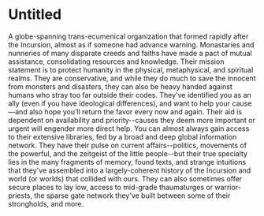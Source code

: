 # Untitled

A globe-spanning trans-ecumenical organization that formed rapidly after the Incursion, almost as if someone had advance warning. Monastaries and nunneries of many disparate creeds and faiths have made a pact of mutual assistance, consolidating resources and knowledge. Their mission statement is to protect humanity in the physical, metaphysical, and spiritual realms. They are conservative, and while they do much to save the innocent from monsters and disasters, they can also be heavy handed against humans who stray too far outside their codes. They've identified you as an ally (even if you have ideological differences), and want to help your cause—and also hope you’ll return the favor every now and again. Their aid is dependent on availability and priority--causes they deem more important or urgent will engender more direct help. You can almost always gain access to their extensive libraries, fed by a broad and deep global information network. They have their pulse on current affairs--politics, movements of the powerful, and the zeitgeist of the little people--but their true specialty lies in the many fragments of memory, found texts, and strange intuitions that they've assembled into a largely-coherent history of the Incursion and world (or worlds) that collided with ours. They can also sometimes offer secure places to lay low, access to mid-grade thaumaturges or warrior-priests, the sparse gate network they've built between some of their strongholds, and more.